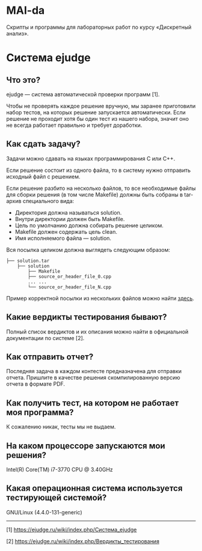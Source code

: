 # MAI-da
Скрипты и программы для лабораторных работ по курсу «Дискретный анализ».

# Система ejudge

## Что это?
ejudge — система автоматической проверки программ [1].

Чтобы не проверять каждое решение вручную, мы заранее приготовили набор тестов,
на которых решение запускается автоматически. Если решение не проходит
хотя бы один тест из нашего набора, значит оно не всегда работает правильно и
требует доработки.

## Как сдать задачу?
Задачи можно сдавать на языках программирования C или C++.

Если решение состоит из одного файла, то в систему нужно отправить исходный
файл с решением.

Если решение разбито на несколько файлов, то все необходимые файлы для
сборки решения (в том числе Makefile) должны быть собраны в tar-архив
специального вида:
* Директория должна называться solution.
* Внутри директории должен быть Makefile.
* Цель по умолчанию должна собирать решение целиком.
* Makefile должен содержать цель clean.
* Имя исполняемого файла — solution.

Вся посылка целиком должна выглядеть следующим образом:
```
├── solution.tar
    ├── solution
        ├── Makefile
        ├── source_or_header_file_0.cpp
        ... ...
        └── source_or_header_file_N.cpp
```

Пример корректной посылки из нескольких файлов можно найти [здесь](examples/00_correct_make_submission).

## Какие вердикты тестирования бывают?
Полный список вердиктов и их описания можно найти в официальной документации
по системе [2].

## Как отправить отчет?
Последняя задача в каждом контесте предназначена для отправки отчета.
Пришлите в качестве решения скомпилированную версию отчета в формате PDF.

## Как получить тест, на котором не работает моя программа?
К сожалению никак, тесты мы не выдаем.

## На каком процессоре запускаются мои решения?
Intel(R) Core(TM) i7-3770 CPU @ 3.40GHz

## Какая операционная система используется тестирующей системой?
GNU/Linux (4.4.0-131-generic)

---
[1] https://ejudge.ru/wiki/index.php/Система_ejudge

[2] https://ejudge.ru/wiki/index.php/Вердикты_тестирования
